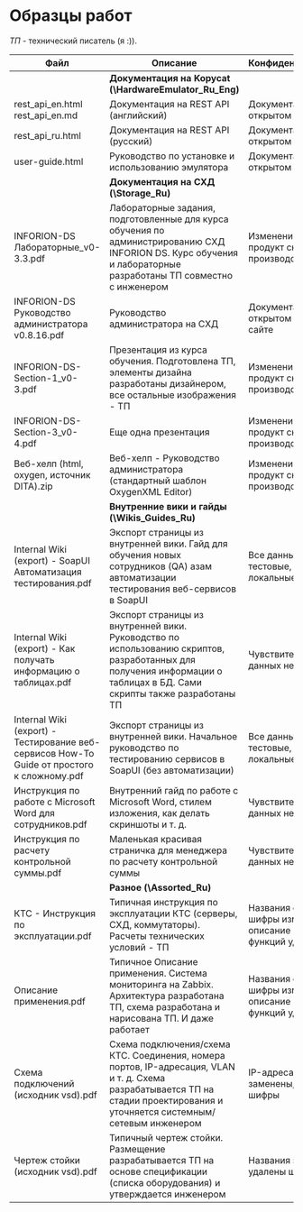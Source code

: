 # Образцы работ
_ТП_ - технический писатель (я :)).

| Файл                                                         | Описание                                                     | Конфиденциальность                                           |
| ------------------------------------------------------------ | ------------------------------------------------------------ | ------------------------------------------------------------ |
|                                                              | **Документация на Kopycat (\HardwareEmulator_Ru_Eng)**       |                                                              |
| rest_api_en.html <br />rest_api_en.md                        | Документация на REST API (английский)                        | Документация в открытом доступе                              |
| rest_api_ru.html                                             | Документация на REST API (русский)                           | Документация в открытом доступе                              |
| user-guide.html                                              | Руководство по установке и использованию эмулятора           | Документация в открытом доступе                              |
|                                                              | **Документация на СХД (\Storage_Ru)**                        |                                                              |
| INFORION-DS Лабораторные_v0-3.3.pdf                          | Лабораторные задания, подготовленные для курса обучения по администрированию СХД INFORION DS. Курс обучения и лабораторные разработаны ТП совместно с инженером | Изменений нет, продукт снят с производства                   |
| INFORION-DS Руководство администратора v0.8.16.pdf           | Руководство администратора на СХД                            | Документация в открытом доступе на сайте                     |
| INFORION-DS-Section-1_v0-3.pdf                               | Презентация из курса обучения. Подготовлена ТП, элементы дизайна разработаны дизайнером, все остальные изображения - ТП | Изменений нет, продукт снят с производства                   |
| INFORION-DS-Section-3_v0-4.pdf                               | Еще одна презентация                                         | Изменений нет, продукт снят с производства                   |
| Веб-хелп (html, oxygen, источник DITA).zip                   | Веб-хелп - Руководство администратора (стандартный шаблон OxygenXML Editor) | Изменений нет, продукт снят с производства                   |
|                                                              | **Внутренние вики и гайды** **(\Wikis_Guides_Ru)**           |                                                              |
| Internal Wiki (export) - SoapUI Автоматизация тестирования.pdf | Экспорт страницы из внутренней вики. Гайд для обучения новых сотрудников (QA) азам автоматизации тестирования веб-сервисов в SoapUI | Все данные - тестовые, ip-адреса - локальные                 |
| Internal Wiki (export) - Как получать информацию о таблицах.pdf | Экспорт страницы из внутренней вики. Руководство по использованию скриптов, разработанных для получения информации о таблицах в БД. Сами скрипты также разработаны ТП | Чувствительных данных нет                                    |
| Internal Wiki (export) - Тестирование веб-сервисов How-To Guide от простого к сложному.pdf | Экспорт страницы из внутренней вики. Начальное руководство по тестированию сервисов в SoapUI (без автоматизации) | Все данные - тестовые, ip-адреса - локальные                 |
| Инструкция по работе с Microsoft Word для сотрудников.pdf    | Внутренний гайд по работе с Microsoft Word, стилем изложения, как делать скриншоты и т. д. | Чувствительных данных нет                                    |
| Инструкция по расчету контрольной суммы.pdf                  | Маленькая красивая страничка для менеджера по расчету контрольной суммы | Чувствительных данных нет                                    |
|                                                              | **Разное (\Assorted_Ru)**                                    |                                                              |
| КТС - Инструкция по эксплуатации.pdf                         | Типичная инструкция по эксплуатации КТС (серверы, СХД, коммутаторы). Расчеты технических условий - ТП | Названия систем и шифры изменены, описание части функций удалено |
| Описание применения.pdf                                      | Типичное Описание применения. Система мониторинга на Zabbix. Архитектура разработана ТП, схема разработана и нарисована ТП. И даже работает | Названия систем и шифры изменены, описание части функций удалено |
| Схема подключений (исходник vsd).pdf                         | Схема подключения/схема КТС. Соединения, номера портов, IP-адресация, VLAN и т. д. Схема  разрабатывается ТП на стадии проектирования и уточняется системным/сетевым инженером | IP-адреса и названия заменены, удалены шифры                 |
| Чертеж стойки (исходник vsd).pdf                             | Типичный чертеж стойки. Размещение разрабатывается ТП на основе спецификации (списка оборудования) и утверждается инженером | Названия заменены, удалены шифры                             |